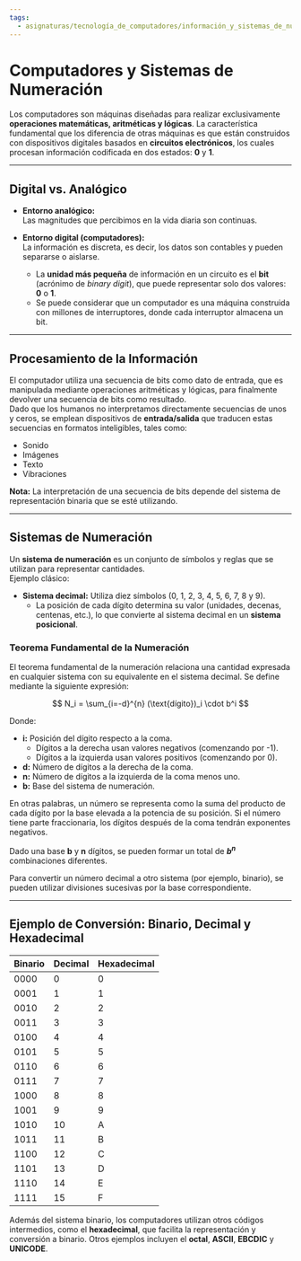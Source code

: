 ```yaml
---
tags:
  - asignaturas/tecnología_de_computadores/información_y_sistemas_de_numeración
---
```

# Computadores y Sistemas de Numeración

Los computadores son máquinas diseñadas para realizar exclusivamente **operaciones matemáticas, aritméticas y lógicas**. La característica fundamental que los diferencia de otras máquinas es que están construidos con dispositivos digitales basados en **circuitos electrónicos**, los cuales procesan información codificada en dos estados: **0** y **1**.

---

## Digital vs. Analógico

- **Entorno analógico:**  
  Las magnitudes que percibimos en la vida diaria son continuas.

- **Entorno digital (computadores):**  
  La información es discreta, es decir, los datos son contables y pueden separarse o aislarse.  
  - La **unidad más pequeña** de información en un circuito es el **bit** (acrónimo de *binary digit*), que puede representar solo dos valores: **0** o **1**.
  - Se puede considerar que un computador es una máquina construida con millones de interruptores, donde cada interruptor almacena un bit.

---

## Procesamiento de la Información

El computador utiliza una secuencia de bits como dato de entrada, que es manipulada mediante operaciones aritméticas y lógicas, para finalmente devolver una secuencia de bits como resultado.  
Dado que los humanos no interpretamos directamente secuencias de unos y ceros, se emplean dispositivos de **entrada/salida** que traducen estas secuencias en formatos inteligibles, tales como:
- Sonido
- Imágenes
- Texto
- Vibraciones

**Nota:** La interpretación de una secuencia de bits depende del sistema de representación binaria que se esté utilizando.

---

## Sistemas de Numeración

Un **sistema de numeración** es un conjunto de símbolos y reglas que se utilizan para representar cantidades.  
Ejemplo clásico:  
- **Sistema decimal:** Utiliza diez símbolos (0, 1, 2, 3, 4, 5, 6, 7, 8 y 9).  
  - La posición de cada dígito determina su valor (unidades, decenas, centenas, etc.), lo que convierte al sistema decimal en un **sistema posicional**.

### Teorema Fundamental de la Numeración

El teorema fundamental de la numeración relaciona una cantidad expresada en cualquier sistema con su equivalente en el sistema decimal. Se define mediante la siguiente expresión:

$$
N_i = \sum_{i=-d}^{n} (\text{dígito})_i \cdot b^i
$$

Donde:
- **i:** Posición del dígito respecto a la coma.  
  - Dígitos a la derecha usan valores negativos (comenzando por -1).  
  - Dígitos a la izquierda usan valores positivos (comenzando por 0).
- **d:** Número de dígitos a la derecha de la coma.
- **n:** Número de dígitos a la izquierda de la coma menos uno.
- **b:** Base del sistema de numeración.

En otras palabras, un número se representa como la suma del producto de cada dígito por la base elevada a la potencia de su posición. Si el número tiene parte fraccionaria, los dígitos después de la coma tendrán exponentes negativos.

Dado una base **b** y **n** dígitos, se pueden formar un total de **$b^n$** combinaciones diferentes.

Para convertir un número decimal a otro sistema (por ejemplo, binario), se pueden utilizar divisiones sucesivas por la base correspondiente.

---

## Ejemplo de Conversión: Binario, Decimal y Hexadecimal

| Binario | Decimal | Hexadecimal |
| ------- | ------- | ----------- |
| 0000    | 0       | 0           |
| 0001    | 1       | 1           |
| 0010    | 2       | 2           |
| 0011    | 3       | 3           |
| 0100    | 4       | 4           |
| 0101    | 5       | 5           |
| 0110    | 6       | 6           |
| 0111    | 7       | 7           |
| 1000    | 8       | 8           |
| 1001    | 9       | 9           |
| 1010    | 10      | A           |
| 1011    | 11      | B           |
| 1100    | 12      | C           |
| 1101    | 13      | D           |
| 1110    | 14      | E           |
| 1111    | 15      | F           |

Además del sistema binario, los computadores utilizan otros códigos intermedios, como el **hexadecimal**, que facilita la representación y conversión a binario. Otros ejemplos incluyen el **octal**, **ASCII**, **EBCDIC** y **UNICODE**.
